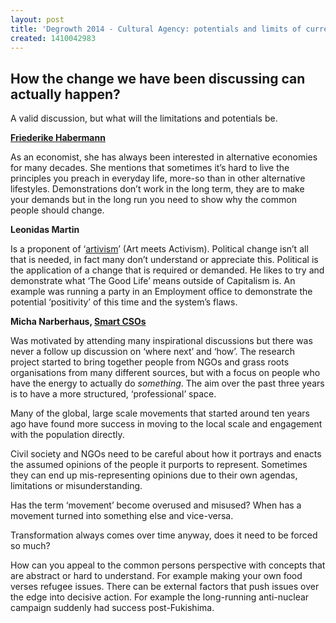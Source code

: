 ```yaml
---
layout: post
title: 'Degrowth 2014 - Cultural Agency: potentials and limits of current civic movement'
created: 1410042983
---
```

<h2 id="howthechangewehavebeendiscussioncanactuallyhappen">How the change we have been discussing can actually happen?</h2><p>A valid discussion, but what will the limitations and potentials be.</p><p><strong><a href="http://www.leuphana.de/nage-tagung/programm/referierende/friederike-habermann.html" target="_blank">Friederike Habermann</a></strong></p><p>As an economist, she has always been interested in alternative economies for many decades. She mentions that sometimes it&rsquo;s hard to live the principles you preach in everyday life, more-so than in other alternative lifestyles. Demonstrations don&rsquo;t work in the long term, they are to make your demands but in the long run you need to show why the common people should change.</p><p><strong>Leonidas Martin</strong></p><p>Is a proponent of &lsquo;<a href="http://artisticactivism.org/" target="_blank">artivism</a>&rsquo; (Art meets Activism). Political change isn&rsquo;t all that is needed, in fact many don&rsquo;t understand or appreciate this. Political is the application of a change that is required or demanded. He likes to try and demonstrate what &lsquo;The Good Life&rsquo; means outside of Capitalism is. An example was running a party in an Employment office to demonstrate the potential &lsquo;positivity&rsquo; of this time and the system&rsquo;s flaws.</p><p><strong>Micha Narberhaus, <a href="http://www.smart-csos.org/" target="_blank">Smart CSOs</a></strong></p><p>Was motivated by attending many inspirational discussions but there was never a follow up discussion on &lsquo;where next&rsquo; and &lsquo;how&rsquo;. The research project started to bring together people from NGOs and grass roots organisations from many different sources, but with a focus on people who have the energy to actually do <em>something</em>. The aim over the past three years is to have a more structured, &lsquo;professional&rsquo; space.</p><p>Many of the global, large scale movements that started around ten years ago have found more success in moving to the local scale and engagement with the population directly.</p><p>Civil society and NGOs need to be careful about how it portrays and enacts the assumed opinions of the people it purports to represent. Sometimes they can end up mis-representing opinions due to their own agendas, limitations or misunderstanding.</p><p>Has the term &lsquo;movement&rsquo; become overused and misused? When has a movement turned into something else and vice-versa.</p><p>Transformation always comes over time anyway, does it need to be forced so much?</p><p>How can you appeal to the common persons perspective with concepts that are abstract or hard to understand. For example making your own food verses refugee issues. There can be external factors that push issues over the edge into decisive action. For example the long-running anti-nuclear campaign suddenly had success post-Fukishima.</p>
